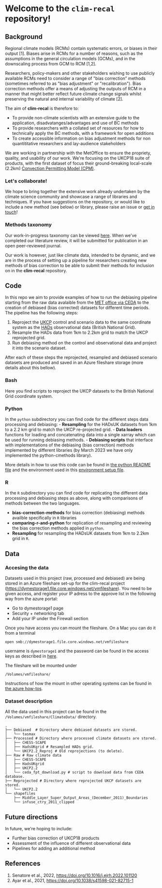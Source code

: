 # Welcome to the `clim-recal` repository! 

## Background

Regional climate models (RCMs) contain systematic errors, or biases in their output [1]. Biases arise in RCMs for a number of reasons, such as the assumptions in the general circulation models (GCMs), and in the downscaling process from GCM to RCM [1,2].

Researchers, policy-makers and other stakeholders wishing to use publicly available RCMs need to consider a range of "bias correction” methods (sometimes referred to as "bias adjustment" or "recalibration"). Bias correction methods offer a means of adjusting the outputs of RCM in a manner that might better reflect future climate change signals whilst preserving the natural and internal variability of climate [2]. 

The aim of **clim-recal** is therefore to: 

* To provide non-climate scientists with an extensive guide to the application, disadvatanges/advantages and use of BC methods 
* To provide researchers with a collated set of resources for how to technically apply the BC methods, with a framework for open additions 
* To create accessible information on bias adjustment methods for non quantititative researchers and lay-audience stakeholders 

We are working in partnership with the MetOffice to ensure the propriety, quality, and usability of our work. We're focusing on the UKCP18 suite of products, with the first dataset of focus their ground-breaking local-scale (2.2km) [Convection Permitting Model (CPM)](https://www.metoffice.gov.uk/pub/data/weather/uk/ukcp18/science-reports/UKCP-Convection-permitting-model-projections-report.pdf). 

### Let's collaborate!

We hope to bring together the extensive work already undertaken by the climate science community and showcase a range of libraries and techniques. If you have suggestions on the repository, or would like to include a new method (see below) or library, please raise an issue or [get in touch](mailto:clim-recal@turing.ac.uk)! 

### Methods taxonomy 

Our work-in-progress taxonomy can be viewed [here](https://docs.google.com/spreadsheets/d/18LIc8omSMTzOWM60aFNv1EZUl1qQN_DG8HFy1_0NdWk/edit?usp=sharing). When we've completed our literature review, it will be submitted for publication in an open peer-reviewed journal. 

Our work is however, just like climate data,  intended to be dynamic, and we are in the process of setting up a pipeline for researchers creating new methods of bias correction to be able to submit their methods for inclusion on in the **clim-recal** repository. 


## Code

In this repo we aim to provide examples of how to run the debiasing pipeline starting from the raw data avalaible from the [MET office via CEDA](https://catalogue.ceda.ac.uk/uuid/ad2ac0ddd3f34210b0d6e19bfc335539) to the creation of debiased (bias corrected) datasets for different time periods. The pipeline has the following steps:

1. Reproject the [UKCP](https://data.ceda.ac.uk/badc/ukcp18/data/land-cpm/uk/2.2km) control and scenario data to the same coordinate system as the [HADs](https://data.ceda.ac.uk/badc/ukmo-hadobs/data/insitu/MOHC/HadOBS/HadUK-Grid/v1.1.0.0/1km) observational data (British National Grid).
2. Resample the HADs data from 1km to 2.2km grid to match the UKCP reprojected grid.
3. Run debiasing method on the control and observational data and project it into the scenario dataset. 

After each of these steps the reprojected, resampled and debiased scenario datasets are produced and saved in an Azure fileshare storage (more details about this bellow).


### Bash

Here you find scripts to reproject the UKCP datasets to the British National Grid coordinate system.

### Python

In the `python` subdirectory you can find code for the different steps data processing and debiasing:
    - **Resampling** for the HADsUK datasets from 1km to a 2.2 km grid to match the UKCP re-projected grid.
    - **Data loaders** functions for loading and concatenating data into a single xarray which can be used for running debiasing methods.
    - **Debiasing scripts** that interface with implementations of the debiasing (bias correction) methods implemented by different libraries (by March 2023 we have only implemented the python-cmethods library).
    
More details in how to use this code can be found in [the python README file](python/README.md) and the environment used in this [environment setup file](setup-instructions.md).

### R 

In the `R` subdirectory you can find code for replicating the different data processing and debiasing steps as above, along with comparisons of methods between the two languages. 
- **bias-correction-methods** for bias correction (debiasing) methods availble specifically in `R` libraries
- **comparing-r-and-python** for replication of resampling and reviewing the bias correction methods applied in `python`.
- **Resampling** for resampling the HADsUK datasets from 1km to 2.2km grid in `R`.


## Data

### Accesing the data

Datasets used in this project (raw, processed and debiased) are being stored in an Azure fileshare set-up for the clim-recal project (https://dymestorage1.file.core.windows.net/vmfileshare). You need to be given access, and register your IP adress to the approve list in the following way from the azure portal:

- Go to dymestorage1 page
- Security + networking tab
- Add your IP under the Firewall section


Once you have access you can mount the fileshare. On a Mac you can do it from  a terminal 

`open smb://dymestorage1.file.core.windows.net/vmfileshare`

username is `dymestorage1` and the password can be found in the access keys as described in [here](https://learn.microsoft.com/en-us/azure/storage/common/storage-account-keys-manage?tabs=azure-portal#view-account-access-keys).

The fileshare will be mounted under

`/Volumes/vmfileshare/`

Instructions of how the mount in other operating systems can be found in [the azure how-tos](https://learn.microsoft.com/en-us/azure/storage/files/storage-how-to-use-files-linux?tabs=smb311).

### Dataset description

All the data used in this project can be found in the `/Volumes/vmfileshare/ClimateData/` directory. 

```
.
├── Debiased  # Directory where debiased datasets are stored.
│   └── tasmax
├── Processed # Directory where processed climate datasets are stored. 
│   ├── CHESS-SCAPE
│   ├── HadsUKgrid # Resampled HADs grid.
│   └── UKCP2.2_Reproj # Old reprojections (to delete).
├── Raw # Raw climate data
│   ├── CHESS-SCAPE
│   ├── HadsUKgrid
│   ├── UKCP2.2
│   └── ceda_fpt_download.py # script to download data from CEDA database. 
├── Reprojected # Directory where reprojected UKCP datasets are stored.
│   └── UKCP2.2
└── shapefiles
    ├── Middle_Layer_Super_Output_Areas_(December_2011)_Boundaries
    └── infuse_ctry_2011_clipped
```

## Future directions

In future, we're hoping to include:

- Further bias correction of UKCP18 products 
- Assessment of the influence of different observational data 
- Pipelines for adding an additional method 

## References

 1. Senatore et al., 2022, https://doi.org/10.1016/j.ejrh.2022.101120 
 2. Ayar et al., 2021, https://doi.org/10.1038/s41598-021-82715-1 
